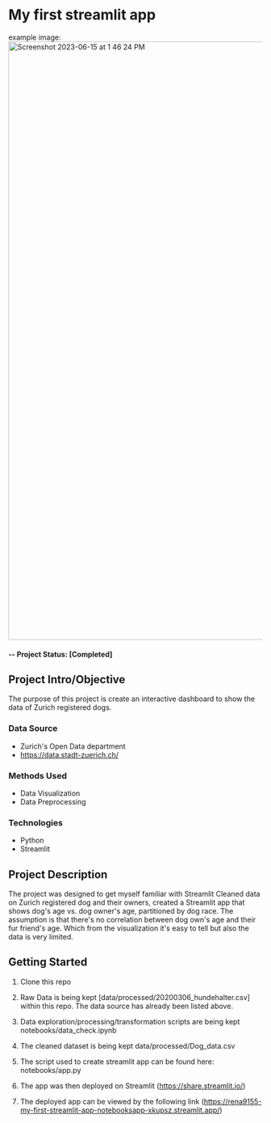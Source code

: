# My first streamlit app

example image:
<img width="1184" alt="Screenshot 2023-06-15 at 1 46 24 PM" src="https://github.com/rena9155/my_first_streamlit_app/assets/89635085/90eab7a9-9a3f-42ca-a8df-f33bc778885b">




#### -- Project Status: [Completed]

## Project Intro/Objective
The purpose of this project is create an interactive dashboard to show the data of Zurich registered dogs. 

### Data Source
* Zurich's Open Data department
* https://data.stadt-zuerich.ch/
  

### Methods Used
* Data Visualization
* Data Preprocessing

### Technologies
* Python
* Streamlit

## Project Description
The project was designed to get myself familiar with Streamlit
Cleaned data on Zurich registered dog and their owners, created a Streamlit app that shows dog's age vs. dog owner's age, partitioned by dog race. The assumption is that there's no correlation between dog own's age and their fur friend's age. Which from the visualization it's easy to tell but also the data is very limited.

## Getting Started

1. Clone this repo
2. Raw Data is being kept [data/processed/20200306_hundehalter.csv] within this repo. The data source has already been listed above.

3. Data exploration/processing/transformation scripts are being kept notebooks/data_check.ipynb
4. The cleaned dataset is being kept data/processed/Dog_data.csv
5. The script used to create streamlit app can be found here: notebooks/app.py
6. The app was then deployed on Streamlit (https://share.streamlit.io/)
7. The deployed app can be viewed by the following link (https://rena9155-my-first-streamlit-app-notebooksapp-xkupsz.streamlit.app/)
